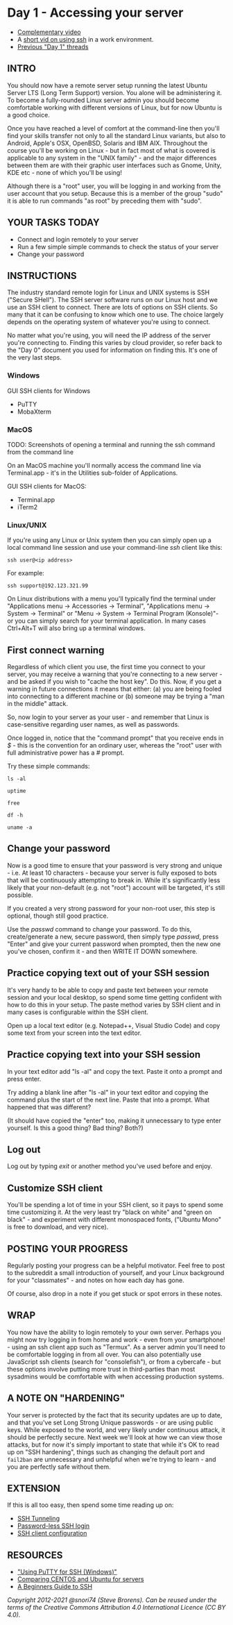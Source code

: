 # Day 1 - Accessing your server

* [Complementary video](https://youtu.be/xaDAB0vbIr4)
* A [short vid on using ssh](https://www.youtube.com/watch?v=lMMOUSRPfJc) in a work environment.
* [Previous "Day 1" threads](https://www.reddit.com/r/linuxupskillchallenge/search/?q=Day%201&restrict_sr=1)

## INTRO

You should now have a remote server setup running the latest Ubuntu Server LTS (Long Term Support) version. You alone will be administering it. To become a fully-rounded Linux server admin you should become comfortable working with different versions of Linux, but for now Ubuntu is a good choice.

Once you have reached a level of comfort at the command-line then you'll find your skills transfer not only to all the standard Linux variants, but also to Android, Apple's OSX, OpenBSD, Solaris and IBM AIX. Throughout the course you'll be working on Linux - but in fact most of what is covered is applicable to any system in the "UNIX family" - and the major differences between them are with their graphic user interfaces such as Gnome, Unity, KDE etc - none of which you'll be using!

Although there is a "root" user, you will be logging in and working from the user account that you setup. Because this is a member of the group "sudo" it is able to run commands "as root" by preceding them with "sudo".

## YOUR TASKS TODAY

* Connect and login remotely to your server
* Run a few simple simple commands to check the status of your server
* Change your password

## INSTRUCTIONS

The industry standard remote login for Linux and UNIX systems is SSH ("Secure SHell"). The SSH server software runs on our Linux host and we use an SSH client to connect. There are lots of options on SSH clients. So many that it can be confusing to know which one to use. The choice largely depends on the operating system of whatever you're using to connect.

No matter what you're using, you will need the IP address of the server you're connecting to. Finding this varies by cloud provider, so refer back to the "Day 0" document you used for information on finding this. It's one of the very last steps.

### Windows

GUI SSH clients for Windows

* PuTTY
* MobaXterm

### MacOS

TODO: Screenshots of opening a terminal and running the ssh command from the command line

On an MacOS machine you'll normally access the command line via Terminal.app - it's in the Utilities sub-folder of Applications.

GUI SSH clients for MacOS:

* Terminal.app
* iTerm2

### Linux/UNIX

If you're using any Linux or Unix system then you can simply open up a local command line session and use your command-line *ssh* client like this:

`ssh user@<ip address>`

For example:

`ssh support@192.123.321.99`

On Linux distributions with a menu you'll typically find the terminal under "Applications menu -> Accessories -> Terminal", "Applications menu -> System -> Terminal" or "Menu -> System -> Terminal Program (Konsole)"- or you can simply search for your terminal application. In many cases Ctrl+Alt+T will also bring up a terminal windows.

## First connect warning

Regardless of which client you use, the first time you connect to your server, you may receive a warning that you're connecting to a new server - and be asked if you wish to "cache the host key". Do this. Now, if you get a warning in future connections it means that either: (a) you are being fooled into connecting to a different machine or (b) someone may be trying a "man in the middle" attack.

So, now login to your server as your user - and remember that Linux is case-sensitive regarding user names, as well as passwords.

Once logged in, notice that the "command prompt" that you receive ends in  *$* - this is the convention for an ordinary user, whereas the "root" user with full administrative power has a *#* prompt.

Try these simple commands:

`ls -al`

`uptime`

`free`

`df -h`

`uname -a`

## Change your password

Now is a good time to ensure that your password is very strong and unique - i.e. At least 10 characters - because your server is fully exposed to bots that will be continuously attempting to break in. While it's significantly less likely that your non-default (e.g. not "root") account will be targeted, it's still possible.

If you created a very strong password for your non-root user, this step is optional, though still good practice.

Use the *passwd* command to change your password. To do this, create/generate a new, secure password, then simply type *passwd*, press "Enter" and give your current password when prompted, then the new one you've chosen, confirm it - and then WRITE IT DOWN somewhere.

## Practice copying text out of your SSH session

It's very handy to be able to copy and paste text between your remote session and your local desktop, so spend some time getting confident with how to do this in your setup. The paste method varies by SSH client and in many cases is configurable within the SSH client.

Open up a local text editor (e.g. Notepad++, Visual Studio Code) and copy some text from your screen into the text editor.

## Practice copying text into your SSH session

In your text editor add "ls -al" and copy the text. Paste it onto a prompt and press enter.

Try adding a blank line after "ls -al" in your text editor and copying the command plus the start of the next line. Paste that into a prompt. What happened that was different?

(It should have copied the "enter" too, making it unnecessary to type enter yourself. Is this a good thing? Bad thing? Both?)

## Log out

Log out by typing *exit* or another method you've used before and enjoy.

## Customize SSH client

You'll be spending a lot of time in your SSH client, so it pays to spend some time customizing it. At the very least try "black on white" and "green on black" - and experiment with different monospaced fonts, ("Ubuntu Mono" is free to download, and very nice).

## POSTING YOUR PROGRESS

Regularly posting your progress can be a helpful motivator. Feel free to post to the subreddit a small introduction of yourself, and your Linux background for your "classmates" - and notes on how each day has gone.

Of course, also drop in a note if you get stuck or spot errors in these notes.

## WRAP

You now have the ability to login remotely to your own server. Perhaps you might now try logging in from home and work - even from your smartphone! - using an ssh client app such as "Termux". As a server admin you'll need to be comfortable logging in from all over. You can also potentially use JavaScript ssh clients (search for "consolefish"), or from a cybercafe - but these options involve putting more trust in third-parties than most sysadmins would be comfortable with when accessing production systems.

## A NOTE ON "HARDENING"

Your server is protected by the fact that its security updates are up to date, and that you've set Long Strong Unique passwords - or are using public keys. While exposed to the world, and very likely under continuous attack, it should be perfectly secure. Next week we'll look at how we can view those attacks, but for now it's simply important to state that while it's OK to read up on "SSH hardening", things such as changing the default port and `fail2ban` are unnecessary and unhelpful when we're trying to learn - and you are perfectly safe without them.

## EXTENSION

If this is all too easy, then spend some time reading up on:

* [SSH Tunneling](https://linuxize.com/post/how-to-setup-ssh-tunneling/)
* [Password-less SSH login](https://linuxize.com/post/how-to-setup-passwordless-ssh-login/)
* [SSH client configuration](https://linuxize.com/post/using-the-ssh-config-file/)

## RESOURCES

* ["Using PuTTY for SSH (Windows)"](http://kb.mediatemple.net/questions/1595/Using+SSH+in+PuTTY+%28Windows%29#gs )
* [Comparing CENTOS and Ubuntu for servers](http://serverfault.com/questions/53954/centos-vs-ubuntu)
* [A Beginners Guide to SSH](https://www.youtube.com/watch?v=qWKK_PNHnnA)

*Copyright 2012-2021 @snori74 (Steve Brorens). Can be reused under the terms of the Creative Commons Attribution 4.0 International Licence (CC BY 4.0).*
